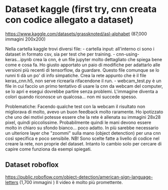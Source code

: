 # Dataset kaggle (first try, cnn creata con codice allegato a dataset)
https://www.kaggle.com/datasets/grassknoted/asl-alphabet
(87,000 immagini 200x200)

Nella cartella kaggle trovi diversi file:
    - cartella input: all'interno ci sono i dataset in formato csv, sia per test che per training.
    - cnn-using-keras...ipynb crea la cnn, è un file jupyter molto dettagliato che spiega bene come e cosa fa. Ho giusto apportato un paio di modifiche per adattarlo alle versioni più recenti di tensorflow, da guardare. Questo file comunque se lo runni ti dà un po' di info simpatiche. 
    Crea la rete appunto che è il file keras_cnn.h5, non serve ricrearla rifacendone il run.
    - webcam_test.py è un file in cui faccio un primo tentativo di usare la cnn da webcam del computer, se lo apri e esegui dovrebbe partire senza problemi. L'immagine diventa a colori quando riconosce un qualcosa... non mi succede spesso.

Problematiche: 
Facendo qualche test con la webcam il risultato non migliorava di molto, avevo un buon feedback molto raramente. Ho ipotizzato che uno dei motivi potesse essere che la rete è allenata su immagini 28x28 pixel, quindi piccolissime. Probabilmente quindi le mani  devono essere molto in chiaro su sfondo bianco... poco adatto. In più sarebbe necessario un ulteriore layer che "zoommi" sulla mano (object detenction) per una cnn così specifica e poco sensibile.
NB! Sono scelte fatte a livello di codice nel creare la rete, non proprie del dataset. Intanto lo cambio solo per cercare di capire come funziona da esempi spiegati.  


## Dataset roboflox
https://public.roboflow.com/object-detection/american-sign-language-letters
(1,700 immagini ) 
Il video è molto più promettente.

